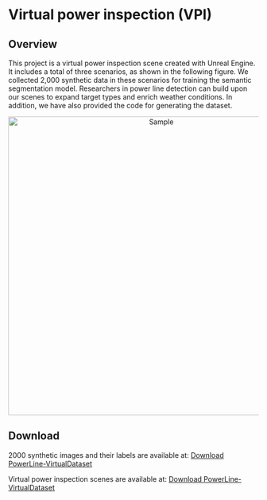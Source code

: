# Virtual power inspection (VPI)

## Overview
This project is a virtual power inspection scene created with Unreal Engine. It includes a total of three scenarios, as shown in the following figure. We collected 2,000 synthetic data in these scenarios for training the semantic segmentation model. Researchers in power line detection can build upon our scenes to expand target types and enrich weather conditions. In addition, we have also provided the code for generating the dataset.

<div style="text-align: center;">
    <img src="sample.jpg" alt="Sample" width="600" title="Sample">
</div>

## Download
2000 synthetic images and their labels are available at: [Download PowerLine-VirtualDataset](Your_Download_Link_Here)  

Virtual power inspection scenes are available at: [Download PowerLine-VirtualDataset](Your_Download_Link_Here)  
